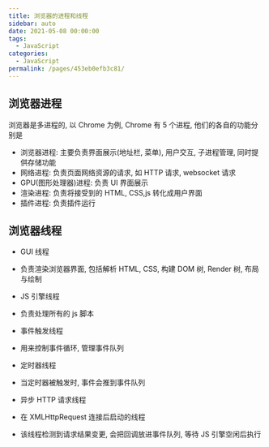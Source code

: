 ```yaml
---
title: 浏览器的进程和线程
sidebar: auto
date: 2021-05-08 00:00:00
tags: 
  - JavaScript
categories: 
  - JavaScript
permalink: /pages/453eb0efb3c81/
---
```


## 浏览器进程
浏览器是多进程的, 以 Chrome 为例, Chrome 有 5 个进程, 他们的各自的功能分别是

- 浏览器进程: 主要负责界面展示(地址栏, 菜单), 用户交互, 子进程管理, 同时提供存储功能
- 网络进程: 负责页面网络资源的请求, 如 HTTP 请求, websocket 请求
- GPU(图形处理器)进程: 负责 UI 界面展示
- 渲染进程: 负责将接受到的 HTML, CSS,js 转化成用户界面
- 插件进程: 负责插件运行


## 浏览器线程

- GUI 线程
 - 负责渲染浏览器界面, 包括解析 HTML, CSS, 构建 DOM 树, Render 树, 布局与绘制

- JS 引擎线程
 - 负责处理所有的 js 脚本

- 事件触发线程
 - 用来控制事件循环, 管理事件队列

- 定时器线程
 - 当定时器被触发时, 事件会推到事件队列

- 异步 HTTP 请求线程
 - 在 XMLHttpRequest 连接后启动的线程
 - 该线程检测到请求结果变更, 会把回调放进事件队列, 等待 JS 引擎空闲后执行

